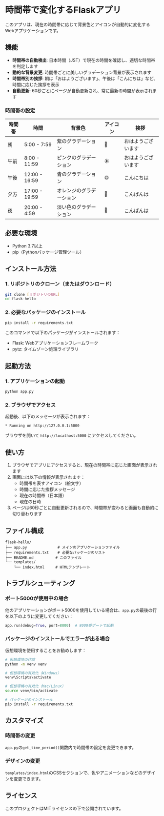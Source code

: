 # 時間帯で変化するFlaskアプリ

このアプリは、現在の時間帯に応じて背景色とアイコンが自動的に変化するWebアプリケーションです。

## 機能

- **時間帯の自動検出**: 日本時間（JST）で現在の時間を確認し、適切な時間帯を判定します
- **動的な背景変更**: 時間帯ごとに美しいグラデーション背景が表示されます
- **時間帯別の挨拶**: 朝は「おはようございます」、午後は「こんにちは」など、時間に応じた挨拶を表示
- **自動更新**: 60秒ごとにページが自動更新され、常に最新の時間が表示されます

### 時間帯の設定

| 時間帯 | 時間 | 背景色 | アイコン | 挨拶 |
|--------|------|--------|----------|------|
| 朝 | 5:00 - 7:59 | 紫のグラデーション | 🌅 | おはようございます |
| 午前 | 8:00 - 11:59 | ピンクのグラデーション | ☀️ | おはようございます |
| 午後 | 12:00 - 16:59 | 青のグラデーション | 🌞 | こんにちは |
| 夕方 | 17:00 - 19:59 | オレンジのグラデーション | 🌆 | こんばんは |
| 夜 | 20:00 - 4:59 | 淡い色のグラデーション | 🌙 | こんばんは |

## 必要な環境

- Python 3.7以上
- pip（Pythonパッケージ管理ツール）

## インストール方法

### 1. リポジトリのクローン（またはダウンロード）

```bash
git clone [リポジトリのURL]
cd flask-hello
```

### 2. 必要なパッケージのインストール

```bash
pip install -r requirements.txt
```

このコマンドで以下のパッケージがインストールされます：
- Flask: Webアプリケーションフレームワーク
- pytz: タイムゾーン処理ライブラリ

## 起動方法

### 1. アプリケーションの起動

```bash
python app.py
```

### 2. ブラウザでアクセス

起動後、以下のメッセージが表示されます：
```
* Running on http://127.0.0.1:5000
```

ブラウザを開いて `http://localhost:5000` にアクセスしてください。

## 使い方

1. ブラウザでアプリにアクセスすると、現在の時間帯に応じた画面が表示されます
2. 画面には以下の情報が表示されます：
   - 時間帯を表すアイコン（絵文字）
   - 時間に応じた挨拶メッセージ
   - 現在の時間帯（日本語）
   - 現在の日時
3. ページは60秒ごとに自動更新されるので、時間帯が変わると画面も自動的に切り替わります

## ファイル構成

```
flask-hello/
├── app.py              # メインのアプリケーションファイル
├── requirements.txt    # 必要なパッケージのリスト
├── README.md          # このファイル
└── templates/
    └── index.html     # HTMLテンプレート
```

## トラブルシューティング

### ポート5000が使用中の場合

他のアプリケーションがポート5000を使用している場合は、`app.py`の最後の行を以下のように変更してください：

```python
app.run(debug=True, port=8000)  # 8000番ポートで起動
```

### パッケージのインストールでエラーが出る場合

仮想環境を使用することをお勧めします：

```bash
# 仮想環境の作成
python -m venv venv

# 仮想環境の有効化（Windows）
venv\Scripts\activate

# 仮想環境の有効化（Mac/Linux）
source venv/bin/activate

# パッケージのインストール
pip install -r requirements.txt
```

## カスタマイズ

### 時間帯の変更

`app.py`の`get_time_period()`関数内で時間帯の設定を変更できます。

### デザインの変更

`templates/index.html`のCSSセクションで、色やアニメーションなどのデザインを変更できます。

## ライセンス

このプロジェクトはMITライセンスの下で公開されています。